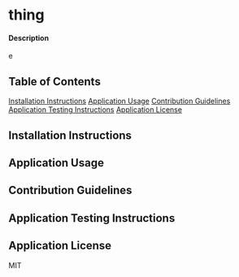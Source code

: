 # thing

#### Description

e

## Table of Contents


[Installation Instructions](#install)
[Application Usage](#usage)
[Contribution Guidelines](#Guidelines)
[Application Testing Instructions](#test)
[Application License](#license)


## Installation Instructions <a name="installation-instructions"></a>



## Application Usage <a name="application-usage"></a>



## Contribution Guidelines <a name="contribution-guidelines"></a>



## Application Testing Instructions <a name="application-testing-instructions"></a>



## Application License <a name="application-license"></a>

MIT
